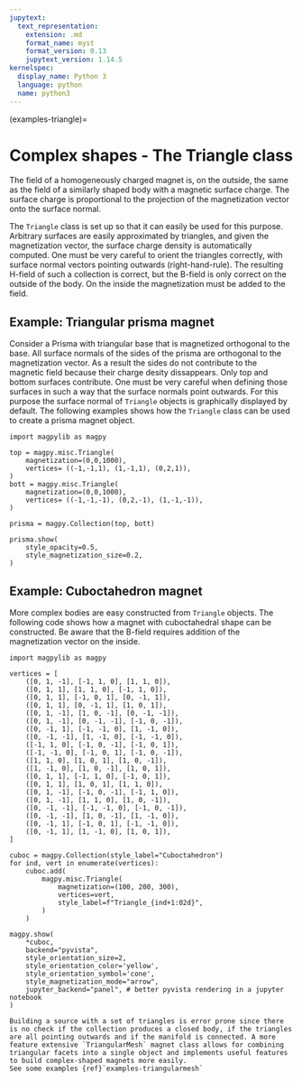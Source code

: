 ```yaml
---
jupytext:
  text_representation:
    extension: .md
    format_name: myst
    format_version: 0.13
    jupytext_version: 1.14.5
kernelspec:
  display_name: Python 3
  language: python
  name: python3
---
```


(examples-triangle)=

# Complex shapes - The Triangle class

The field of a homogeneously charged magnet is, on the outside, the same as the field of a similarly shaped body with a magnetic surface charge. The surface charge is proportional to the projection of the magnetization vector onto the surface normal.

The `Triangle` class is set up so that it can easily be used for this purpose. Arbitrary surfaces are easily approximated by triangles, and given the magnetization vector, the surface charge density is automatically computed. One must be very careful to orient the triangles correctly, with surface normal vectors pointing outwards (right-hand-rule). The resulting H-field of such a collection is correct, but the B-field is only correct on the outside of the body. On the inside the magnetization must be added to the field.

## Example: Triangular prisma magnet

Consider a Prisma with triangular base that is magnetized orthogonal to the base. All surface normals of the sides of the prisma are orthogonal to the magnetization vector. As a result the sides do not contribute to the magnetic field because their charge desity dissappears. Only top and bottom surfaces contribute. One must be very careful when defining those surfaces in such a way that the surface normals point outwards. For this purpose the surface normal of `Triangle` objects is graphically displayed by default. The following examples shows how the `Triangle` class can be used to create a prisma magnet object.

```{code-cell} ipython3
import magpylib as magpy

top = magpy.misc.Triangle(
    magnetization=(0,0,1000),
    vertices= ((-1,-1,1), (1,-1,1), (0,2,1)),
)
bott = magpy.misc.Triangle(
    magnetization=(0,0,1000),
    vertices= ((-1,-1,-1), (0,2,-1), (1,-1,-1)),
)

prisma = magpy.Collection(top, bott)

prisma.show(
    style_opacity=0.5,
    style_magnetization_size=0.2,
)
```

## Example: Cuboctahedron magnet

More complex bodies are easy constructed from `Triangle` objects. The following code shows how a magnet with cuboctahedral shape can be constructed. Be aware that the B-field requires addition of the magnetization vector on the inside.

```{code-cell} ipython3
import magpylib as magpy

vertices = [
    ([0, 1, -1], [-1, 1, 0], [1, 1, 0]),
    ([0, 1, 1], [1, 1, 0], [-1, 1, 0]),
    ([0, 1, 1], [-1, 0, 1], [0, -1, 1]),
    ([0, 1, 1], [0, -1, 1], [1, 0, 1]),
    ([0, 1, -1], [1, 0, -1], [0, -1, -1]),
    ([0, 1, -1], [0, -1, -1], [-1, 0, -1]),
    ([0, -1, 1], [-1, -1, 0], [1, -1, 0]),
    ([0, -1, -1], [1, -1, 0], [-1, -1, 0]),
    ([-1, 1, 0], [-1, 0, -1], [-1, 0, 1]),
    ([-1, -1, 0], [-1, 0, 1], [-1, 0, -1]),
    ([1, 1, 0], [1, 0, 1], [1, 0, -1]),
    ([1, -1, 0], [1, 0, -1], [1, 0, 1]),
    ([0, 1, 1], [-1, 1, 0], [-1, 0, 1]),
    ([0, 1, 1], [1, 0, 1], [1, 1, 0]),
    ([0, 1, -1], [-1, 0, -1], [-1, 1, 0]),
    ([0, 1, -1], [1, 1, 0], [1, 0, -1]),
    ([0, -1, -1], [-1, -1, 0], [-1, 0, -1]),
    ([0, -1, -1], [1, 0, -1], [1, -1, 0]),
    ([0, -1, 1], [-1, 0, 1], [-1, -1, 0]),
    ([0, -1, 1], [1, -1, 0], [1, 0, 1]),
]

cuboc = magpy.Collection(style_label="Cuboctahedron")
for ind, vert in enumerate(vertices):
    cuboc.add(
        magpy.misc.Triangle(
            magnetization=(100, 200, 300),
            vertices=vert,
            style_label=f"Triangle_{ind+1:02d}",
        )
    )

magpy.show(
    *cuboc,
    backend="pyvista",
    style_orientation_size=2,
    style_orientation_color='yellow',
    style_orientation_symbol='cone',
    style_magnetization_mode="arrow",
    jupyter_backend="panel", # better pyvista rendering in a jupyter notebook
)
```

```{note}
Building a source with a set of triangles is error prone since there is no check if the collection produces a closed body, if the triangles are all pointing outwards and if the manifold is connected. A more feature extensive `TriangularMesh` magnet class allows for combining triangular facets into a single object and implements useful features to build complex-shaped magnets more easily.
See some examples {ref}`examples-triangularmesh`
```

```{code-cell} ipython3

```
